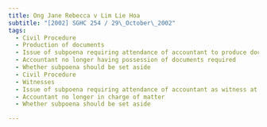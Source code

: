 ```yaml
---
title: Ong Jane Rebecca v Lim Lie Hoa
subtitle: "[2002] SGHC 254 / 29\_October\_2002"
tags:
  - Civil Procedure
  - Production of documents
  - Issue of subpoena requiring attendance of accountant to produce documents
  - Accountant no longer having possession of documents required
  - Whether subpoena should be set aside
  - Civil Procedure
  - Witnesses
  - Issue of subpoena requiring attendance of accountant as witness at inquiry
  - Accountant no longer in charge of matter
  - Whether subpoena should be set aside

---
```


